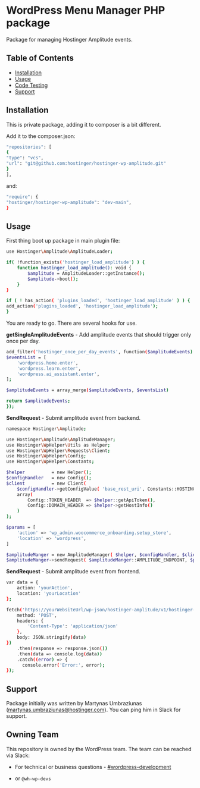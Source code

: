 # WordPress Menu Manager PHP package

Package for managing Hostinger Amplitude events.

## Table of Contents

- [Installation](#installation)
- [Usage](#usage)
- [Code Testing](#code-testing)
- [Support](#support)

## Installation

This is private package, adding it to composer is a bit different.

Add it to the composer.json:
```sh
"repositories": [
{
"type": "vcs",
"url": "git@github.com:hostinger/hostinger-wp-amplitude.git"
}
],
```

and:
```sh
"require": {
"hostinger/hostinger-wp-amplitude": "dev-main", 
}
```

## Usage

First thing boot up package in main plugin file:

```sh
use Hostinger\Amplitude\AmplitudeLoader;

if( !function_exists('hostinger_load_amplitude') ) {
    function hostinger_load_amplitude(): void {
        $amplitude = AmplitudeLoader::getInstance();
        $amplitude->boot();
    }
}

if ( ! has_action( 'plugins_loaded', 'hostinger_load_amplitude' ) ) {
add_action('plugins_loaded', 'hostinger_load_amplitude');
}
```

You are ready to go. There are several hooks for use.

**getSingleAmplitudeEvents** - Add amplitude events that should trigger only once per day.

```sh
add_filter('hostinger_once_per_day_events', function($amplitudeEvents) {
$eventsList = [
    'wordpress.home.enter',
    'wordpress.learn.enter',
    'wordpress.ai_assistant.enter',
];

$amplitudeEvents = array_merge($amplitudeEvents, $eventsList)

return $amplitudeEvents;
});
```

**SendRequest** - Submit amplitude event from backend.

```sh
namespace Hostinger\Amplitude;

use Hostinger\Amplitude\AmplitudeManager;
use Hostinger\WpHelper\Utils as Helper;
use Hostinger\WpHelper\Requests\Client;
use Hostinger\WpHelper\Config;
use Hostinger\WpHelper\Constants;

$helper          = new Helper();
$configHandler   = new Config();
$client          = new Client(
    $configHandler->getConfigValue( 'base_rest_uri', Constants::HOSTINGER_REST_URI ),
    array(
        Config::TOKEN_HEADER  => $helper::getApiToken(),
        Config::DOMAIN_HEADER => $helper->getHostInfo()
    )
);

$params = [
    'action' => 'wp_admin.woocommerce_onboarding.setup_store',
    'location' => 'wordpress',
]

$amplitudeManger = new AmplitudeManager( $helper, $configHandler, $client );
$amplitudeManger->sendRequest( $amplitudeManger::AMPLITUDE_ENDPOINT, $params );
```

**SendRequest** - Submit amplitude event from frontend.

```sh
var data = {
    action: 'yourAction',
    location: 'yourLocation'
};

fetch('https://yourWebsiteUrl/wp-json/hostinger-amplitude/v1/hostinger-amplitude-event', {
    method: 'POST',
    headers: {
        'Content-Type': 'application/json'
    },
    body: JSON.stringify(data)
})
    .then(response => response.json())
    .then(data => console.log(data))
    .catch((error) => {
      console.error('Error:', error);
});
```

## Support

Package initially was written by Martynas Umbraziunas (martynas.umbraziunas@hostinger.com). You can ping him in Slack for support.

## Owning Team

This repository is owned by the WordPress team. The team can be reached via Slack:
- For technical or business questions - [#wordpress-development](https://hostinger.slack.com/archives/C04PPAHN63V)

- or `@wh-wp-devs`
